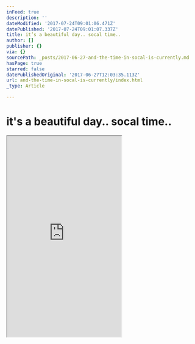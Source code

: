 ```yaml
---
inFeed: true
description: ''
dateModified: '2017-07-24T09:01:06.471Z'
datePublished: '2017-07-24T09:01:07.337Z'
title: it’s a beautiful day.. socal time..
author: []
publisher: {}
via: {}
sourcePath: _posts/2017-06-27-and-the-time-in-socal-is-currently.md
hasPage: true
starred: false
datePublishedOriginal: '2017-06-27T12:03:35.113Z'
url: and-the-time-in-socal-is-currently/index.html
_type: Article

---
```

# it's a beautiful day.. socal time..

<iframe src="https://the-grid.github.io/ed-userhtml/?g=eJydVsFy2zYQPUtfgWEmjT1jUCRTJS1luZMeckpPPfXUAcEVhTEIsAAk2cr037sASMtkZLnJeMYEdvEW-95iAd1a9yjhbp5upOgo18oxocCQr3NC6AGqe-FoB8Z2wJ3YQ0nyLMtW3tnq4wsefd5-xjifVdrUYEqSdQ_Eailq8oZzjp5_0TlJqtzqPaYWrBjshhCMOlmTjtcgj9ls4OEMU3ajTVsSox1z8NdV_ktWQ3O98qs8oUtLCAncLke56EVOk3RvMFODE_xWjN_7dA-idtuSvM9QEsRsQTRbh_NlmA8hem4jasIJrVDK9INdzb9lTUOpS9IZsGD2QN_XvgIn3hP8SI-z4FCAQZIJWr-68RnUa5BODwADkvmT1Csy0XDg7ucbxoHuhRWVkMI9lmQr6hrUwPDiksDucpCL3ucZswrP986Bp6k7pIwDCRsXRkFJQmI3UMNqsbOhKeKxC_86VtdCNdEcTeOz4i3j40LmJ3m8Lj7ZxuidqkuyM_Jq61xny8XicDikVSVYlXLdLqzmgsl2wZkUG8matFPNNcnwT2lqoAPmMPcjFaqGh5IUsQZT7S92wv9ottda7ZJzzDSs7JgB5UKqMVcqdaN9wi-XKM-XoQdjmX6NDdlrnhfj_hzm3ydxTY-iUf-YfX5W5EFX6oST4JPdYCVR4bhnpSW2xYxrqfEKfZPzoiiWq0uM4iVyOnczEyP5oYMHR7HkDeI4agVm1e-3Ya2QeKwp6zoJ1D5aB-0N-V0Kdf8H43-G-Wft5Y0AK47YvAW0z45G96LWlXZOYxnzj9-b3aklSNG3wChhZlBlb8VMgQ6lGvJipScQnjpCpiJ6W9izBq4Ni0krraCH-nZ3UP8gOr5SY-yHPP-5-Pg6loUn9Ic2TrnUPDI-d5X6CyiUon9sQiGeLpfQOreL_gfDbWXIAj-12BMumbXrZPy0JQRHese31jHj1onbCpuGlV-EdanTTSPh6l1Q4t31KrnDLabR8JUL9onHX2e9HT3Y2mpwKdZCcodJoq0HLhD5bQx_JE8hJo7Ybj7OExYXdXeR8-2iexHo75QR7mnYD4bPM2CoSaQvNgYJEGv4Onl-cRxBOJTJ8q2AaqeaVIFbBBzF66gBRyOS7ovfJFPNjjWwBvWTEy0csfjrTy0Ywdnb4vMXbf_-pBqQYJP4fqyTZfY26V-OdZIvs4SEaPE1Wic4t8BaRFikFnc6UfoPwfk_ZA" height="525" style=""></iframe>
